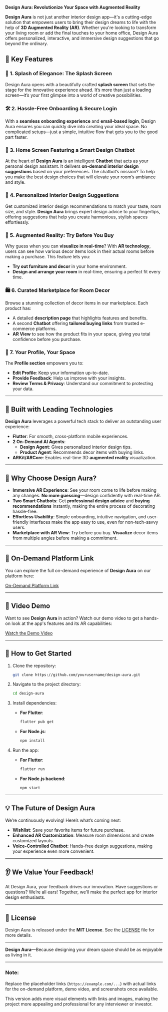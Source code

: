 **Design Aura: Revolutionize Your Space with Augmented Reality**

**Design Aura** is not just another interior design app—it's a cutting-edge solution that empowers users to bring their design dreams to life with the help of **3D Augmented Reality (AR)**. Whether you're looking to transform your living room or add the final touches to your home office, Design Aura offers personalized, interactive, and immersive design suggestions that go beyond the ordinary.

## 🚀 **Key Features**

### 🎨 **1. Splash of Elegance: The Splash Screen**
Design Aura opens with a beautifully crafted **splash screen** that sets the stage for the innovative experience ahead. It’s more than just a loading screen—it’s your first glimpse into a world of creative possibilities.

### 🛠 **2. Hassle-Free Onboarding & Secure Login**
With a **seamless onboarding experience** and **email-based login**, Design Aura ensures you can quickly dive into creating your ideal space. No complicated setups—just a simple, intuitive flow that gets you to the good part faster.

### 🤖 **3. Home Screen Featuring a Smart Design Chatbot**
At the heart of **Design Aura** is an intelligent **Chatbot** that acts as your personal design assistant. It delivers **on-demand interior design suggestions** based on your preferences. The chatbot’s mission? To help you make the best design choices that will elevate your room’s ambiance and style.

### 🏡 **4. Personalized Interior Design Suggestions**
Get customized interior design recommendations to match your taste, room size, and style. **Design Aura** brings expert design advice to your fingertips, offering suggestions that help you create harmonious, stylish spaces effortlessly.

### 📱 **5. Augmented Reality: Try Before You Buy**
Why guess when you can **visualize in real-time**? With **AR technology**, users can see how various decor items look in their actual rooms before making a purchase. This feature lets you:
- **Try out furniture and decor** in your home environment.
- **Design and arrange your room** in real-time, ensuring a perfect fit every time.

### 🛍 **6. Curated Marketplace for Room Decor**
Browse a stunning collection of decor items in our marketplace. Each product has:
- A detailed **description page** that highlights features and benefits.
- A second **Chatbot** offering **tailored buying links** from trusted e-commerce platforms.
- **AR View** to see how the product fits in your space, giving you total confidence before you purchase.

### 👤 **7. Your Profile, Your Space**
The **Profile section** empowers you to:
- **Edit Profile**: Keep your information up-to-date.
- **Provide Feedback**: Help us improve with your insights.
- **Review Terms & Privacy**: Understand our commitment to protecting your data.

---

## 🔧 **Built with Leading Technologies**

**Design Aura** leverages a powerful tech stack to deliver an outstanding user experience:
- **Flutter**: For smooth, cross-platform mobile experiences.
- **2 On-Demand AI Agents**:
  - **Design Agent**: Gives personalized interior design tips.
  - **Product Agent**: Recommends decor items with buying links.
- **ARKit/ARCore**: Enables real-time 3D **augmented reality** visualization.

---

## 🌟 **Why Choose Design Aura?**

- **Immersive AR Experience**: See your room come to life before making any changes. **No more guessing**—design confidently with real-time AR.
- **Two Smart Chatbots**: Get **professional design advice** and **buying recommendations** instantly, making the entire process of decorating hassle-free.
- **Effortless Usability**: Simple onboarding, intuitive navigation, and user-friendly interfaces make the app easy to use, even for non-tech-savvy users.
- **Marketplace with AR View**: Try before you buy. **Visualize** decor items from multiple angles before making a commitment.

---

## 🔗 **On-Demand Platform Link**

You can explore the full on-demand experience of **Design Aura** on our platform here:

[On-Demand Platform Link](https://app.on-demand.io/)

---

## 🎥 **Video Demo**

Want to see **Design Aura** in action? Watch our demo video to get a hands-on look at the app's features and its AR capabilities:

[Watch the Demo Video](https://drive.google.com/drive/folders/12AvDdLr1fZCaz4qTGjqebn3lhw84yNUt?usp=drive_link)

---


## 🎯 **How to Get Started**

1. Clone the repository:
    ```bash
    git clone https://github.com/yourusername/design-aura.git
    ```

2. Navigate to the project directory:
    ```bash
    cd design-aura
    ```

3. Install dependencies:
   - **For Flutter**:
     ```bash
     flutter pub get
     ```
   - **For Node.js**:
     ```bash
     npm install
     ```

4. Run the app:
   - **For Flutter**:
     ```bash
     flutter run
     ```
   - **For Node.js backend**:
     ```bash
     npm start
     ```

---

## 💡 **The Future of Design Aura**

We’re continuously evolving! Here’s what’s coming next:
- **Wishlist**: Save your favorite items for future purchase.
- **Enhanced AR Customization**: Measure room dimensions and create customized layouts.
- **Voice-Controlled Chatbot**: Hands-free design suggestions, making your experience even more convenient.

---

## 👂 **We Value Your Feedback!**
At Design Aura, your feedback drives our innovation. Have suggestions or questions? We’re all ears! Together, we’ll make the perfect app for interior design enthusiasts.

---

## 📜 **License**

Design Aura is released under the **MIT License**. See the [LICENSE](LICENSE) file for more details.

---

**Design Aura**—Because designing your dream space should be as enjoyable as living in it.

---

### Note:
Replace the placeholder links (`https://example.com/...`) with actual links for the on-demand platform, demo video, and screenshots once available.

This version adds more visual elements with links and images, making the project more appealing and professional for any interviewer or investor.
